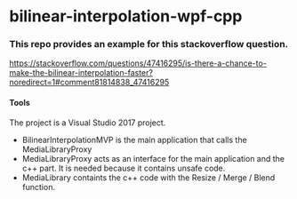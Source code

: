 # bilinear-interpolation-wpf-cpp
### This repo provides an example for this stackoverflow question.
https://stackoverflow.com/questions/47416295/is-there-a-chance-to-make-the-bilinear-interpolation-faster?noredirect=1#comment81814838_47416295

#### Tools
The project is a Visual Studio 2017 project.

* BilinearInterpolationMVP is the main application that calls the MediaLibraryProxy
* MediaLibraryProxy acts as an interface for the main application and the c++ part. It is needed because it contains unsafe code.
* MediaLibrary containts the c++ code with the Resize / Merge / Blend function.
